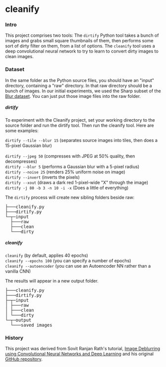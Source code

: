 # cleanify

### Intro
This project comprises two tools: The `dirtify` Python tool takes a bunch of images and grabs small square thumbnails of them, then performs some sort of dirty filter on them, from a list of options. The `cleanify` tool uses a deep convolutional neural network to try to learn to convert dirty images to clean images.
### Dataset
In the same folder as the Python source files, you should have an "input" directory, containing a "raw" directory. In that raw directory should be a bunch of images.
In our initial experiments, we used the Sharp subset of the [Blur dataset](https://www.kaggle.com/kwentar/blur-dataset "Blur dataset"). You can just put those image files into the raw folder.

##### dirtify
To experiment with the Cleanify project, set your working directory to the source folder and run the dirtify tool. Then run the cleanify tool. Here are some examples:

`dirtify --tile --blur 15` (separates source images into tiles, then does a 15-pixel Gaussian blur)</br>  
`dirtify --jpeg 50` (compresses with JPEG at 50% quality, then decompresses)</br>
`dirtify --blur 5` (performs a Gaussian blur with a 5-pixel radius)</br>
`dirtify --noise 25` (renders 25% uniform noise on image)</br>
`dirtify --invert` (inverts the pixels)</br>
`dirtify --xout` (draws a dark red 1-pixel-wide "X" through the image)</br>
`dirtify -j 80 -b 3 -n 10 -i -x` (Does a little of everything)</br>

The `dirtify` process will create new sibling folders beside raw:

<pre>
├───cleanify.py
├───dirtify.py
└─┬─input
  ├───raw
  ├───clean
  └───dirty
</pre>

##### cleanify
`cleanify` (by default, applies 40 epochs)</br>
`cleanify --epochs 100` (you can specify a number of epochs)</br>
`cleanify --autoencoder` (you can use an Autoencoder NN rather than a vanilla CNN)</br>

The results will appear in a new output folder.
<pre>
├───cleanify.py
├───dirtify.py
├─┬─input
│ ├───raw
│ ├───clean
│ └───dirty
└─┬─output
  └───saved_images</pre>

### History
This project was derived from Sovit Ranjan Rath's tutorial, [Image Deblurring using Convolutional Neural Networks and Deep Learning](https://debuggercafe.com/image-deblurring-using-convolutional-neural-networks-and-deep-learning "Tutorial") and his original [GitHub repository](https://github.com/sovit-123/image-deblurring-using-deep-learning "Repo").
